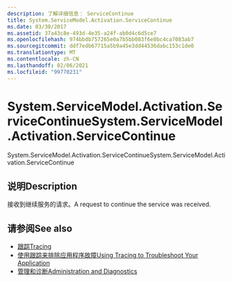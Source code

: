 ```yaml
---
description: 了解详细信息： ServiceContinue
title: System.ServiceModel.Activation.ServiceContinue
ms.date: 03/30/2017
ms.assetid: 37a43c8e-493d-4e35-a24f-ab0d4c6d5ce7
ms.openlocfilehash: 974bbdb757265e0a7b5bb083f6e0bc4ca7083ab7
ms.sourcegitcommit: ddf7edb67715a5b9a45e3dd44536dabc153c1de0
ms.translationtype: MT
ms.contentlocale: zh-CN
ms.lasthandoff: 02/06/2021
ms.locfileid: "99770231"
---
```

# <a name="systemservicemodelactivationservicecontinue"></a><span data-ttu-id="1a9e9-103">System.ServiceModel.Activation.ServiceContinue</span><span class="sxs-lookup"><span data-stu-id="1a9e9-103">System.ServiceModel.Activation.ServiceContinue</span></span>

<span data-ttu-id="1a9e9-104">System.ServiceModel.Activation.ServiceContinue</span><span class="sxs-lookup"><span data-stu-id="1a9e9-104">System.ServiceModel.Activation.ServiceContinue</span></span>  
  
## <a name="description"></a><span data-ttu-id="1a9e9-105">说明</span><span class="sxs-lookup"><span data-stu-id="1a9e9-105">Description</span></span>  

 <span data-ttu-id="1a9e9-106">接收到继续服务的请求。</span><span class="sxs-lookup"><span data-stu-id="1a9e9-106">A request to continue the service was received.</span></span>  
  
## <a name="see-also"></a><span data-ttu-id="1a9e9-107">请参阅</span><span class="sxs-lookup"><span data-stu-id="1a9e9-107">See also</span></span>

- [<span data-ttu-id="1a9e9-108">跟踪</span><span class="sxs-lookup"><span data-stu-id="1a9e9-108">Tracing</span></span>](index.md)
- [<span data-ttu-id="1a9e9-109">使用跟踪来排除应用程序故障</span><span class="sxs-lookup"><span data-stu-id="1a9e9-109">Using Tracing to Troubleshoot Your Application</span></span>](using-tracing-to-troubleshoot-your-application.md)
- [<span data-ttu-id="1a9e9-110">管理和诊断</span><span class="sxs-lookup"><span data-stu-id="1a9e9-110">Administration and Diagnostics</span></span>](../index.md)
